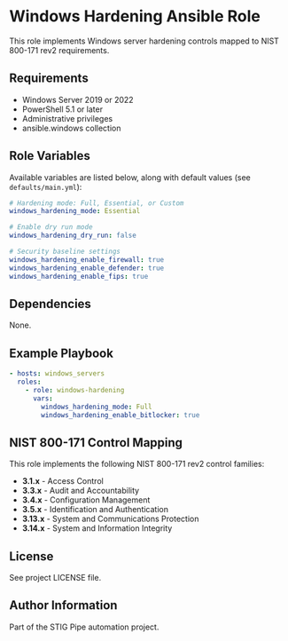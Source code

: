 # Windows Hardening Ansible Role

This role implements Windows server hardening controls mapped to NIST 800-171 rev2 requirements.

## Requirements

- Windows Server 2019 or 2022
- PowerShell 5.1 or later
- Administrative privileges
- ansible.windows collection

## Role Variables

Available variables are listed below, along with default values (see `defaults/main.yml`):

```yaml
# Hardening mode: Full, Essential, or Custom
windows_hardening_mode: Essential

# Enable dry run mode
windows_hardening_dry_run: false

# Security baseline settings
windows_hardening_enable_firewall: true
windows_hardening_enable_defender: true
windows_hardening_enable_fips: true
```

## Dependencies

None.

## Example Playbook

```yaml
- hosts: windows_servers
  roles:
    - role: windows-hardening
      vars:
        windows_hardening_mode: Full
        windows_hardening_enable_bitlocker: true
```

## NIST 800-171 Control Mapping

This role implements the following NIST 800-171 rev2 control families:

- **3.1.x** - Access Control
- **3.3.x** - Audit and Accountability  
- **3.4.x** - Configuration Management
- **3.5.x** - Identification and Authentication
- **3.13.x** - System and Communications Protection
- **3.14.x** - System and Information Integrity

## License

See project LICENSE file.

## Author Information

Part of the STIG Pipe automation project.
